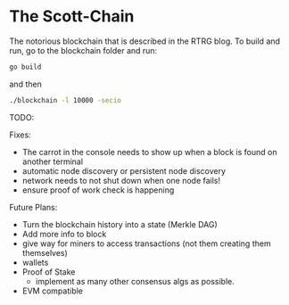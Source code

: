 # The Scott-Chain
The notorious blockchain that is described in the RTRG blog. To build and run, go to the blockchain folder and run:
```bash
go build
```
and then
```bash
./blockchain -l 10000 -secio
```

TODO:

Fixes:
- The carrot in the console needs to show up when a block is found on another terminal
- automatic node discovery or persistent node discovery
- network needs to not shut down when one node fails!
- ensure proof of work check is happening

Future Plans:
- Turn the blockchain history into a state (Merkle DAG)
- Add more info to block
- give way for miners to access transactions (not them creating them themselves)
- wallets
- Proof of Stake
    - implement as many other consensus algs as possible.
- EVM compatible